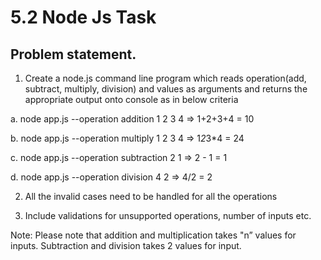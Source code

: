 # 5.2 Node Js Task

## Problem statement.

1. Create a node.js command line program which reads operation(add, subtract, multiply, division) and values as arguments and returns the appropriate output onto console as in below criteria

a. node app.js --operation addition 1 2 3 4 => 1+2+3+4 = 10

b. node app.js --operation multiply 1 2 3 4 => 1*2*3*4 = 24

c. node app.js --operation subtraction 2 1 => 2 - 1 = 1

d. node app.js --operation division 4 2 => 4/2 = 2

2. All the invalid cases need to be handled for all the operations

3. Include validations for unsupported operations, number of inputs etc.

Note: Please note that addition and multiplication takes "n” values for inputs. Subtraction and division takes 2 values for input.